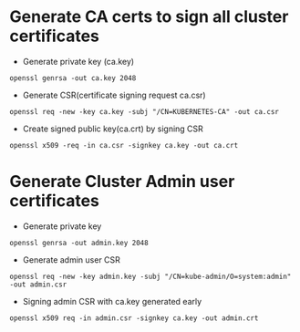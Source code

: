 # Generate CA certs to sign all cluster certificates
- Generate private key (ca.key)
```
openssl genrsa -out ca.key 2048
```
- Generate CSR(certificate signing request ca.csr)
```
openssl req -new -key ca.key -subj "/CN=KUBERNETES-CA" -out ca.csr
```
- Create signed public key(ca.crt) by signing CSR 
```
openssl x509 -req -in ca.csr -signkey ca.key -out ca.crt
```

# Generate Cluster Admin user certificates
- Generate private key 
```
openssl genrsa -out admin.key 2048
```
- Generate admin user CSR
```
openssl req -new -key admin.key -subj "/CN=kube-admin/O=system:admin" -out admin.csr
```
- Signing admin CSR with ca.key generated early
```
openssl x509 req -in admin.csr -signkey ca.key -out admin.crt
```

 